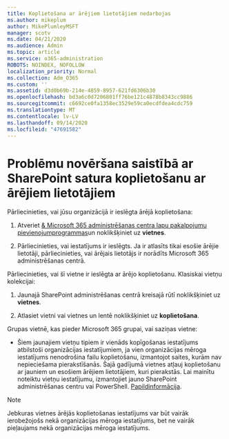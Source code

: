 ```yaml
---
title: Koplietošana ar ārējiem lietotājiem nedarbojas
ms.author: mikeplum
author: MikePlumleyMSFT
manager: scotv
ms.date: 04/21/2020
ms.audience: Admin
ms.topic: article
ms.service: o365-administration
ROBOTS: NOINDEX, NOFOLLOW
localization_priority: Normal
ms.collection: Adm_O365
ms.custom: ''
ms.assetid: d3d0b69b-214e-4859-8957-621fd6306b30
ms.openlocfilehash: bd3a6c0d7206801ff76be121c4878b8343cc9886
ms.sourcegitcommit: c6692ce0fa1358ec3529e59ca0ecdfdea4cdc759
ms.translationtype: MT
ms.contentlocale: lv-LV
ms.lasthandoff: 09/14/2020
ms.locfileid: "47691582"
---
```

# <a name="fix-problems-sharing-sharepoint-content-with-external-users"></a>Problēmu novēršana saistībā ar SharePoint satura koplietošanu ar ārējiem lietotājiem

Pārliecinieties, vai jūsu organizācijā ir ieslēgta ārējā koplietošana:
  
1. Atveriet [ &amp; Microsoft 365 administrēšanas centra lapu pakalpojumu pievienojumprogrammas](https://portal.office.com/adminportal/home#/Settings/ServicesAndAddIns)un noklikšķiniet uz **vietnes**.
    
2. Pārliecinieties, vai iestatījums ir ieslēgts. Ja ir atlasīts tikai esošie ārējie lietotāji, pārliecinieties, vai ārējais lietotājs ir norādīts Microsoft 365 administrēšanas centrā.
    
Pārliecinieties, vai šī vietne ir ieslēgta ar ārējo koplietošanu. Klasiskai vietņu kolekcijai:
  
1. Jaunajā SharePoint administrēšanas centrā kreisajā rūtī noklikšķiniet uz **vietnes**.
    
2. Atlasiet vietni vai vietnes un lentē noklikšķiniet uz **koplietošana**.
    
Grupas vietnē, kas pieder Microsoft 365 grupai, vai saziņas vietne:
  
- Šiem jaunajiem vietņu tipiem ir vienāds kopīgošanas iestatījums atbilstoši organizācijas iestatījumiem, ja vien organizācijas mēroga iestatījums nenodrošina failu koplietošanu, izmantojot saites, kurām nav nepieciešama pierakstīšanās. Šajā gadījumā vietnes atļauj koplietošanu ar jauniem un esošiem ārējiem lietotājiem, kuri pierakstās. Lai mainītu noteiktu vietņu iestatījumu, izmantojiet jauno SharePoint administrēšanas centru vai PowerShell. [Papildinformācija](https://go.microsoft.com/fwlink/?linkid=871863).
    
> [!NOTE]
> Jebkuras vietnes ārējās koplietošanas iestatījums var būt vairāk ierobežojošs nekā organizācijas mēroga iestatījums, bet ne vairāk pieļaujams nekā organizācijas mēroga iestatījums. 
  

